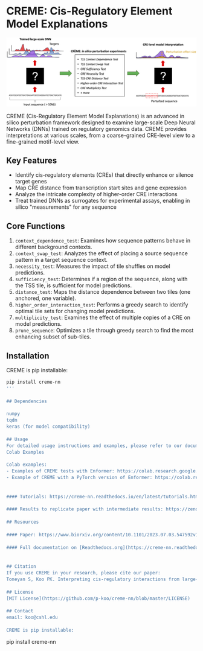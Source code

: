 # CREME: Cis-Regulatory Element Model Explanations

<img src="img/creme_overview.png" alt="CREME Overview" width="900"/>

CREME (Cis-Regulatory Element Model Explanations) is an advanced in silico perturbation framework designed to examine large-scale Deep Neural Networks (DNNs) trained on regulatory genomics data. CREME provides interpretations at various scales, from a coarse-grained CRE-level view to a fine-grained motif-level view.

## Key Features

- Identify cis-regulatory elements (CREs) that directly enhance or silence target genes
- Map CRE distance from transcription start sites and gene expression
- Analyze the intricate complexity of higher-order CRE interactions
- Treat trained DNNs as surrogates for experimental assays, enabling in silico "measurements" for any sequence

## Core Functions

1. `context_dependence_test`: Examines how sequence patterns behave in different background contexts.
2. `context_swap_test`: Analyzes the effect of placing a source sequence pattern in a target sequence context.
3. `necessity_test`: Measures the impact of tile shuffles on model predictions.
4. `sufficiency_test`: Determines if a region of the sequence, along with the TSS tile, is sufficient for model predictions.
5. `distance_test`: Maps the distance dependence between two tiles (one anchored, one variable).
6. `higher_order_interaction_test`: Performs a greedy search to identify optimal tile sets for changing model predictions.
7. `multiplicity_test`: Examines the effect of multiple copies of a CRE on model predictions.
8. `prune_sequence`: Optimizes a tile through greedy search to find the most enhancing subset of sub-tiles.

## Installation

CREME is pip installable:

```bash
pip install creme-nn
'''

## Dependencies

numpy
tqdm
keras (for model compatibility)

## Usage
For detailed usage instructions and examples, please refer to our documentation and tutorials.
Colab Examples

Colab examples:
- Examples of CREME tests with Enformer: https://colab.research.google.com/drive/1j3vXKf4QNgCWoIp655ugxEGyBN0cp4K5?usp=sharing
- Example of CREME with a PyTorch version of Enformer: https://colab.research.google.com/drive/1c0ac3ei4Ntx0AgTaRkr80O8wZNb-j6wu?usp=sharing


#### Tutorials: https://creme-nn.readthedocs.io/en/latest/tutorials.html

#### Results to replicate paper with intermediate results: https://zenodo.org/records/12584210 

## Resources

#### Paper: https://www.biorxiv.org/content/10.1101/2023.07.03.547592v1

#### Full documentation on [Readthedocs.org](https://creme-nn.readthedocs.io/en/latest/index.html)!


## Citation
If you use CREME in your research, please cite our paper:
Toneyan S, Koo PK. Interpreting cis-regulatory interactions from large-scale deep neural networks for genomics. bioRxiv. 2023 Jul 3.

## License
[MIT License](https://github.com/p-koo/creme-nn/blob/master/LICENSE)

## Contact
email: koo@cshl.edu 
 
CREME is pip installable:
```
pip install creme-nn
```

